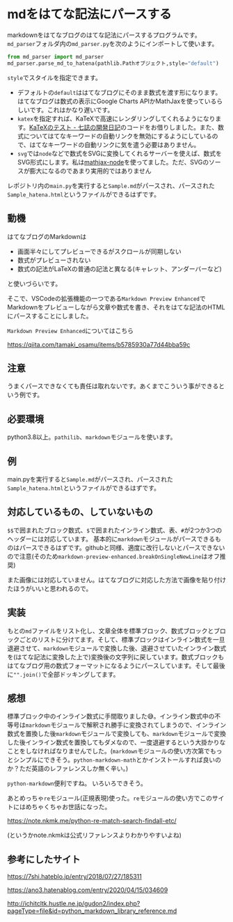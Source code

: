 # mdをはてな記法にパースする
markdownをはてなブログのはてな記法にパースするプログラムです。`md_parser`フォルダ内の`md_parser.py`を次のようにインポートして使います。

```python
from md_parser import md_parser
md_parser.parse_md_to_hatena(pathlib.Pathオブジェクト,style="default")
```

`style`でスタイルを指定できます。

- デフォルトの`default`ははてなブログにそのまま数式を渡す形になります。はてなブログは数式の表示にGoogle Charts APIかMathJaxを使っているらしいです。これはかなり遅いです。
- `katex`を指定すれば、KaTeXで高速にレンダリングしてくれるようになります。[KaTeXのテスト - 七誌の開発日記](https://7shi.hateblo.jp/entry/2018/07/28/231859)のコードをお借りしました。また、数式についてはてなキーワードの自動リンクを無効にするようにしているので、はてなキーワードの自動リンクに気を遣う必要はありません。
- `svg`では`node`などで数式をSVGに変換してくれるサーバーを使えば、数式をSVG形式にします。私は[mathjax-node](https://github.com/mathjax/MathJax-node)を使ってました。ただ、SVGのソースが膨大になるのであまり実用的ではありません

レポジトリ内の`main.py`を実行すると`Sample.md`がパースされ、パースされた`Sample_hatena.html`というファイルができるはずです。

## 動機
はてなブログのMarkdownは

- 画面半々にしてプレビューできるがスクロールが同期しない
- 数式がプレビューされない
- 数式の記法がLaTeXの普通の記法と異なる(キャレット、アンダーバーなど)

と使いづらいです。

そこで、VSCodeの拡張機能の一つである`Markdown Preview Enhanced`でMarkdownをプレビューしながら文章や数式を書き、それをはてな記法のHTMLにパースすることにしました。

`Markdown Preview Enhanced`についてはこちら

https://qiita.com/tamaki_osamu/items/b5785930a77d44bba59c

## 注意
うまくパースできなくても責任は取れないです。あくまでこういう事ができるという例です。

## 必要環境
python3.8以上。`pathilib`、`markdown`モジュールを使います。

## 例
main.pyを実行すると`Sample.md`がパースされ、パースされた`Sample_hatena.html`というファイルができるはずです。

## 対応しているもの、していないもの

`$$`で囲まれたブロック数式、`$`で囲まれたインライン数式、表、`#`が2つか3つのヘッダーには対応しています。
基本的に`markdown`モジュールがパースできるものはパースできるはずです。githubと同様、適度に改行しないとパースできないので注意(そのため`markdown-preview-enhanced.breakOnSingleNewLine`はオフ推奨)

また画像には対応していません。はてなブログに対応した方法で画像を貼り付けたほうがいいと思われるので。

## 実装

もとの`md`ファイルをリスト化し、文章全体を標準ブロック、数式ブロックとブロックごとのリストに分けてます。そして、標準ブロックはインライン数式を一旦退避させて、`markdown`モジュールで変換した後、退避させていたインライン数式を(はてな記法に変換した上で)変換後の文字列に戻しています。数式ブロックもはてなブログ用の数式フォーマットになるようにパースしています。そして最後に`"".join()`で全部ドッキングしてます。

## 感想

標準ブロック中のインライン数式に手間取りました😅。インライン数式中の不等号は`markdown`モジュールで解釈され勝手に変換されてしまうので、インライン数式を置換した後`markdown`モジュールで変換しても、`markdown`モジュールで変換した後インライン数式を置換してもダメなので、一度退避するという大掛かりなことをしなければなりませんでした。(`markdown`モジュールの使い方次第でもっとシンプルにできそう。`python-markdown-math`とかインストールすれば良いのか？ただ英語のレファレンスしか無く辛い。)

`python-markdown`便利ですね。 いろいろできそう。


あとめっちゃ`re`モジュール(正規表現)使った。`re`モジュールの使い方でこのサイトにはめちゃくちゃお世話になった。

https://note.nkmk.me/python-re-match-search-findall-etc/

(というかnote.nkmkは公式リファレンスよりわかりやすいよね)

## 参考にしたサイト

https://7shi.hateblo.jp/entry/2018/07/27/185311

https://ano3.hatenablog.com/entry/2020/04/15/034609

http://ichitcltk.hustle.ne.jp/gudon2/index.php?pageType=file&id=python_markdown_library_reference.md